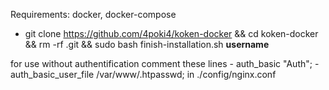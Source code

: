 Requirements: docker, docker-compose

* git clone https://github.com/4poki4/koken-docker && cd koken-docker && rm -rf .git && sudo bash finish-installation.sh **username**

for use without authentification comment these lines
    - auth_basic "Auth";
    - auth_basic_user_file /var/www/.htpasswd;
in ./config/nginx.conf
